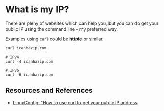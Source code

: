 # What is my IP?

There are pleny of websites which can help you, but you can do get your public IP using the command line - my preferred way.

Examples using `curl` could be **httpie** or similar.

```shell
curl icanhazip.com
```

```shell
# IPv4
curl -4 icanhazip.com
```

```shell
# IPv6
curl -6 icanhazip.com
```

## Resources and References

- [LinuxConfig: "How to use curl to get your public IP address](https://linuxconfig.org/how-to-use-curl-to-get-public-ip-address)

